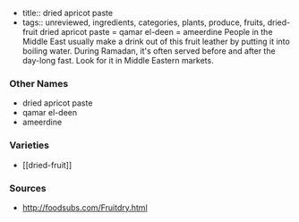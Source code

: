 - title:: dried apricot paste
- tags:: unreviewed, ingredients, categories, plants, produce, fruits, dried-fruit
dried apricot paste = qamar el-deen = ameerdine People in the Middle East usually make a drink out of this fruit leather by putting it into boiling water. During Ramadan, it's often served before and after the day-long fast. Look for it in Middle Eastern markets.

### Other Names

* dried apricot paste
* qamar el-deen
* ameerdine

### Varieties

* [[dried-fruit]]

### Sources
* http://foodsubs.com/Fruitdry.html

